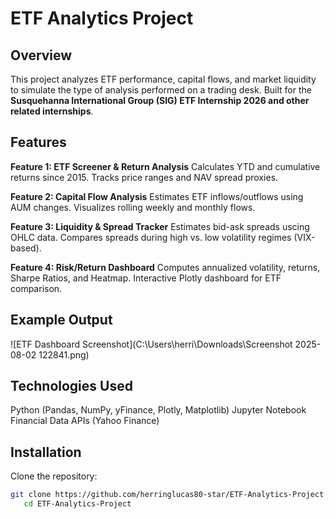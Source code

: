 # ETF Analytics Project 

## Overview 
This project analyzes ETF performance, capital flows, and market liquidity to simulate the type of analysis performed on a trading desk. 
Built for the **Susquehanna International Group (SIG) ETF Internship 2026 and other related internships**. 

## Features 
**Feature 1: ETF Screener & Return Analysis** 
Calculates YTD and cumulative returns since 2015. 
Tracks price ranges and NAV spread proxies. 

**Feature 2: Capital Flow Analysis** 
Estimates ETF inflows/outflows using AUM changes. 
Visualizes rolling weekly and monthly flows. 

**Feature 3: Liquidity & Spread Tracker** 
Estimates bid-ask spreads uscing OHLC data. 
Compares spreads during high vs. low volatility regimes (VIX-based). 

**Feature 4: Risk/Return Dashboard** 
Computes annualized volatility, returns, Sharpe Ratios, and Heatmap. 
Interactive Plotly dashboard for ETF comparison. 

## Example Output 
![ETF Dashboard Screenshot](C:\Users\herri\Downloads\Screenshot 2025-08-02 122841.png) 

## Technologies Used 
Python (Pandas, NumPy, yFinance, Plotly, Matplotlib) 
Jupyter Notebook 
Financial Data APIs (Yahoo Finance) 

## Installation 
Clone the repository: 
```bash
git clone https://github.com/herringlucas80-star/ETF-Analytics-Project.git
   cd ETF-Analytics-Project
